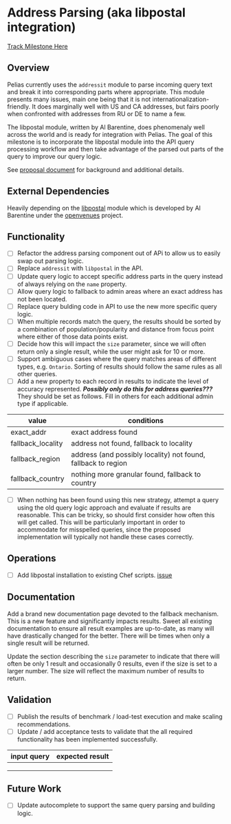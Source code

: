 # Address Parsing (aka libpostal integration)

[Track Milestone Here](https://github.com/pelias/pelias/milestone/4)

## Overview

Pelias currently uses the `addressit` module to parse incoming query text and break it into corresponding parts where appropriate. This module presents many issues, main one being that it is not internationalization-friendly. It does marginally well with US and CA addresses, but fairs poorly when confronted with addresses from RU or DE to name a few.

The libpostal module, written by Al Barentine, does phenomenaly well across the world and is ready for integration with Pelias. The goal of this milestone is to incorporate the libpostal module into the API query processing workflow and then take advantage of the parsed out parts of the query to improve our query logic.

See [proposal document](proposal.md) for background and additional details.


## External Dependencies

Heavily depending on the [libpostal](https://github.com/openvenues/libpostal) module which is developed by Al Barentine under the [openvenues](https://github.com/openvenues) project.


## Functionality

- [ ] Refactor the address parsing component out of APi to allow us to easily swap out parsing logic.
- [ ] Replace `addressit` with `libpostal` in the API.
- [ ] Update query logic to accept specific address parts in the query instead of always relying on the `name` property.
- [ ] Allow query logic to fallback to admin areas where an exact address has not been located.
- [ ] Replace query bulding code in API to use the new more specific query logic.
- [ ] When multiple records match the query, the results should be sorted by a combination of population/popularity and distance from focus point where either of those data points exist.
- [ ] Decide how this will impact the `size` parameter, since we will often return only a single result, while the user might ask for 10 or more.
- [ ] Support ambiguous cases where the query matches areas of different types, e.g. `Ontario`. Sorting of results should follow the same rules as all other queries.
- [ ] Add a new property to each record in results to indicate the level of accuracy represented. ___Possibly only do this for address queries???___ They should be set as follows. Fill in others for each additional admin type if applicable.

|value|conditions|
|---|---|
| exact_addr | exact address found |
| fallback_locality | address not found, fallback to locality |
| fallback_region | address (and possibly locality) not found, fallback to region |
| fallback_country | nothing more granular found, fallback to country |

- [ ] When nothing has been found using this new strategy, attempt a query using the old query logic approach and evaluate if results are reasonable. This can be tricky, so should first consider how often this will get called. This will be particularly important in order to accommodate for misspelled queries, since the proposed implementation will typically not handle these cases correctly.

## Operations

- [ ] Add libpostal installation to existing Chef scripts. [issue](pelias/pelias#373)


## Documentation

Add a brand new documentation page devoted to the fallback mechanism. This is a new feature and significantly impacts results. Sweet all existing documentation to ensure all result examples are up-to-date, as many will have drastically changed for the better. There will be times when only a single result will be returned.

Update the section describing the `size` parameter to indicate that there will often be only 1 result and occasionally 0 results, even if the size is set to a larger number. The size will reflect the maximum number of results to return.


## Validation

- [ ] Publish the results of benchmark / load-test execution and make scaling recommendations.
- [ ] Update / add acceptance tests to validate that the all required functionality has been implemented successfully.

|input query|expected result|
|---|---|
| | |
| | |
| | |

## Future Work

- [ ] Update autocomplete to support the same query parsing and building logic.



